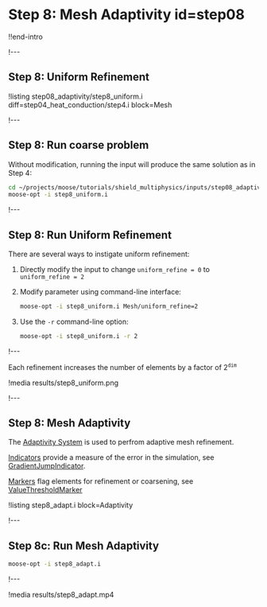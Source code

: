 # Step 8: Mesh Adaptivity id=step08

!!end-intro

!---

## Step 8: Uniform Refinement

!listing step08_adaptivity/step8_uniform.i diff=step04_heat_conduction/step4.i block=Mesh

!---

## Step 8: Run coarse problem

Without modification, running the input will produce the same solution as in Step 4:

```bash
cd ~/projects/moose/tutorials/shield_multiphysics/inputs/step08_adaptivity
moose-opt -i step8_uniform.i
```

!---

## Step 8: Run Uniform Refinement

There are several ways to instigate uniform refinement:

1. Directly modify the input to change `uniform_refine = 0` to `uniform_refine = 2`

2. Modify parameter using command-line interface:

   ```bash
   moose-opt -i step8_uniform.i Mesh/uniform_refine=2
   ```

3. Use the `-r` command-line option:

   ```bash
   moose-opt -i step8_uniform.i -r 2
   ```

!---

Each refinement increases the number of elements by a factor of $2^{\texttt{dim}}$

!media results/step8_uniform.png

!---

## Step 8: Mesh Adaptivity

The [Adaptivity System](syntax/Adaptivity/index.md) is used to perfrom adaptive mesh refinement.

[Indicators](Indicators/index.md) provide a measure of the error in the simulation, see [GradientJumpIndicator](GradientJumpIndicator.md).

[Markers](Markers/index.md) flag elements for refinement or coarsening, see [ValueThresholdMarker](ValueThresholdMarker.md)

!listing step8_adapt.i block=Adaptivity

!---

## Step 8c: Run Mesh Adaptivity

```bash
moose-opt -i step8_adapt.i
```

!---

!media results/step8_adapt.mp4
